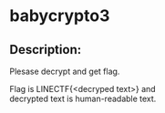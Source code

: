 
# babycrypto3
## Description:
Plesase decrypt and get flag.

Flag is LINECTF{\<decryped text\>} and <br>decrypted text is human-readable text.

